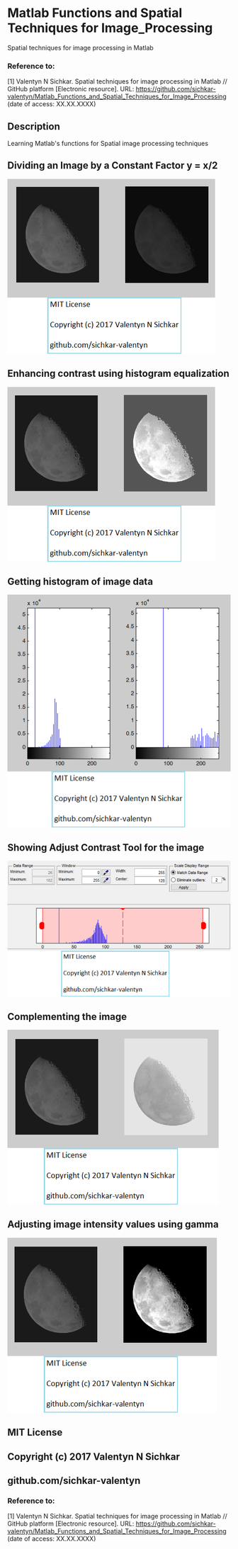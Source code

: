 # Matlab Functions and Spatial Techniques for Image_Processing
Spatial techniques for image processing in Matlab

### Reference to:
[1] Valentyn N Sichkar. Spatial techniques for image processing in Matlab // GitHub platform [Electronic resource]. URL: https://github.com/sichkar-valentyn/Matlab_Functions_and_Spatial_Techniques_for_Image_Processing (date of access: XX.XX.XXXX)

## Description
Learning Matlab's functions for Spatial image processing techniques

## Dividing an Image by a Constant Factor y = x/2
![Results](images/Dividing_an_Image_by_a_Constant_Factor.png)

## Enhancing contrast using histogram equalization
![Results](images/Enhancing_contrast_using_histogram_equalization.png)

## Getting histogram of image data
![Results](images/Getting_histogram_of_image_data.png)

## Showing Adjust Contrast Tool for the image
![Results](images/Showing_Adjust_Contrast_tool_for_the_image.png)

## Complementing the image
![Results](images/Complementing_the_image.png)

## Adjusting image intensity values using gamma
![Results](images/Adjusting_image_intensity_values_using_gamma.png)

## MIT License
## Copyright (c) 2017 Valentyn N Sichkar
## github.com/sichkar-valentyn
### Reference to:
[1] Valentyn N Sichkar. Spatial techniques for image processing in Matlab // GitHub platform [Electronic resource]. URL: https://github.com/sichkar-valentyn/Matlab_Functions_and_Spatial_Techniques_for_Image_Processing (date of access: XX.XX.XXXX)
